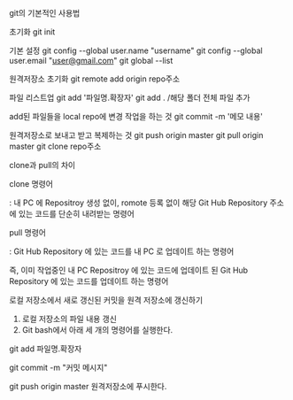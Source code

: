git의 기본적인 사용법

초기화
git init

기본 설정
git config --global user.name "username"
git config --global user.email "user@gmail.com"
git global --list

원격저장소 초기화
git remote add origin repo주소

파일 리스트업
git add '파일명.확장자' 
git add .   /해당 폴더 전체 파일 추가

add된 파일들을 local repo에 변경 작업을 하는 것
git commit -m '메모 내용'

원격저장소로 보내고 받고 복제하는 것 
git push origin master 
git pull origin master 
git clone repo주소 

clone과 pull의 차이

clone 명령어

: 내 PC 에 Repositroy 생성 없이, romote 등록 없이 해당 Git Hub Repository 주소에 있는 코드를 단순히 내려받는 명령어

 

pull 명령어

: Git Hub Repository 에 있는 코드를 내 PC 로 업데이트 하는 명령어

 즉, 이미 작업중인 내 PC Repositroy 에 있는 코드에 업데이트 된 Git Hub Repository 에 있는 코드를 업데이트 하는 명령어

 
로컬 저장소에서 새로 갱신된 커밋을 원격 저장소에 갱신하기

1. 로컬 저장소의 파일 내용 갱신
2. Git bash에서 아래 세 개의 명령어를 실행한다.

git add 파일명.확장자

git commit -m "커밋 메시지"

git push origin master 
원격저장소에 푸시한다.